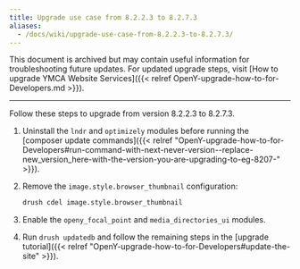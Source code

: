```yaml
---
title: Upgrade use case from 8.2.2.3 to 8.2.7.3
aliases:
  - /docs/wiki/upgrade-use-case-from-8.2.2.3-to-8.2.7.3/
---
```


This document is archived but may contain useful information for troubleshooting future updates. For updated upgrade steps, visit [How to upgrade YMCA Website Services]({{< relref OpenY-upgrade-how-to-for-Developers.md >}}).

---

Follow these steps to upgrade from version 8.2.2.3 to 8.2.7.3.

1.  Uninstall the `lndr` and `optimizely` modules before running the [composer update commands]({{< relref "OpenY-upgrade-how-to-for-Developers#run-command-with-next-never-version--replace-new_version_here-with-the-version-you-are-upgrading-to-eg-8207-" >}}).

2.  Remove the `image.style.browser_thumbnail` configuration:

    ```sh
    drush cdel image.style.browser_thumbnail
    ```

3.  Enable the `openy_focal_point` and `media_directories_ui` modules.

4.  Run `drush updatedb` and follow the remaining steps in the [upgrade tutorial]({{< relref "OpenY-upgrade-how-to-for-Developers#update-the-site" >}}).
